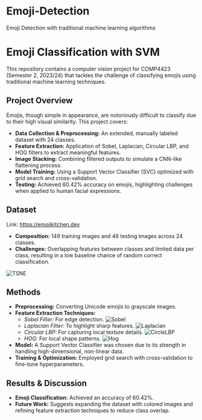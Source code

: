 # Emoji-Detection
Emoji Detection with traditional machine learning algorithms

# Emoji Classification with SVM

This repository contains a computer vision project for COMP4423 (Semester 2, 2023/24) that tackles the challenge of classifying emojis using traditional machine learning techniques.

## Project Overview

Emojis, though simple in appearance, are notoriously difficult to classify due to their high visual similarity. This project covers:
- **Data Collection & Preprocessing:** An extended, manually labeled dataset with 24 classes.
- **Feature Extraction:** Application of Sobel, Laplacian, Circular LBP, and HOG filters to extract meaningful features.
- **Image Stacking:** Combining filtered outputs to simulate a CNN-like flattening process.
- **Model Training:** Using a Support Vector Classifier (SVC) optimized with grid search and cross-validation.
- **Testing:** Achieved 60.42% accuracy on emojis, highlighting challenges when applied to human facial expressions.

## Dataset
Link: https://emojikitchen.dev
- **Composition:** 149 training images and 48 testing images across 24 classes.
- **Challenges:** Overlapping features between classes and limited data per class, resulting in a low baseline chance of random correct classification.

![TSNE](https://github.com/user-attachments/assets/8dd34cdb-a75a-4222-9835-c641d72b8bca)


## Methods

- **Preprocessing:** Converting Unicode emojis to grayscale images.
- **Feature Extraction Techniques:**
  - *Sobel Filter:* For edge detection.
 ![Sobel](https://github.com/user-attachments/assets/c85d986d-f17d-4f53-86d8-a7359383acc8)
  - *Laplacian Filter:* To highlight sharp features.
 ![Laplacian](https://github.com/user-attachments/assets/aee91ee9-89ae-43ec-aaa8-b5359d42627a)
  - *Circular LBP:* For capturing local texture details.
![CircleLBP](https://github.com/user-attachments/assets/a4b0612a-82ab-4ede-a2c3-6eeca71a2263)
  - *HOG:* For local shape patterns.
![Hog](https://github.com/user-attachments/assets/69eb6e89-bd33-4b5b-8d95-1aab3a822483)
- **Model:** A Support Vector Classifier was chosen due to its strength in handling high-dimensional, non-linear data.
- **Training & Optimization:** Employed grid search with cross-validation to fine-tune hyperparameters.

## Results & Discussion
- **Emoji Classification:** Achieved an accuracy of 60.42%.
- **Future Work:** Suggests expanding the dataset with colored images and refining feature extraction techniques to reduce class overlap.
